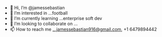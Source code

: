 - 👋 Hi, I’m @jamessebastian
- 👀 I’m interested in ...football
- 🌱 I’m currently learning ...enterprise soft dev
- 💞️ I’m looking to collaborate on ...
- 📫 How to reach me ...jamessebastian916@gmail.com, +1 6479894442

<!---
jamessebastian/jamessebastian is a ✨ special ✨ repository because its `README.md` (this file) appears on your GitHub profile.
You can click the Preview link to take a look at your changes.
--->
